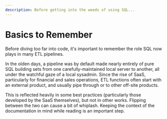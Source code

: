 ```yaml
---
description: Before getting into the weeds of using SQL...
---
```


# Basics to Remember

Before diving too far into code, it's important to remember the role SQL now plays in many ETL pipelines.

In the olden days, a pipeline was by default made nearly entirely of pure SQL building sets from one carefully-maintained local server to another, all under the watchful gaze of a local sysadmin. Since the rise of SaaS, particularly for financial and sales operations, ETL functions often start with an external product, and usually pipe through or to other off-site products.

This is reflected heavily in some best practices \(particularly those developed by the SaaS themselves\), but not in other works. Flipping between the two can cause a bit of whiplash. Keeping the context of the documentation in mind while reading is an important step.

